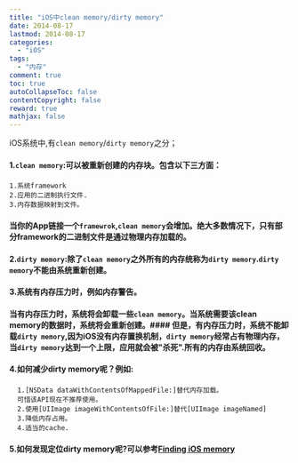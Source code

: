 ```yaml
---
title: "iOS中clean memory/dirty memory"
date: 2014-08-17
lastmod: 2014-08-17
categories:
  - "iOS"
tags:
  - "内存"
comment: true
toc: true
autoCollapseToc: false
contentCopyright: false
reward: true
mathjax: false
---
```


iOS系统中,有`clean memory`/`dirty memory`之分；


#### 1.`clean memory`:可以被重新创建的内存块。包含以下三方面：
    1.系统framework
    2.应用的二进制执行文件.
    3.内存数据映射到文件。
#### 当你的App链接一个`framewrok`,`clean memory`会增加。绝大多数情况下，只有部分framework的二进制文件是通过物理内存加载的。  
  
#### 2.`dirty memory`:除了`clean memory`之外所有的内存统称为`dirty memory`.`dirty memory`不能由系统重新创建。
   
#### 3.系统有内存压力时，例如内存警告。 
#### 当有内存压力时，系统将会卸载一些`clean memory`。当系统需要该clean memory的数据时，系统将会重新创建。#### 但是，有内存压力时，系统不能卸载`dirty memory`,因为iOS没有内存置换机制，`dirty memory`经常占有物理内存，当`dirty memory`达到一个上限，应用就会被"杀死".所有的内存由系统回收。    
#### 4.如何减少dirty memory呢？例如:  
      1.[NSData dataWithContentsOfMappedFile:]替代内存加载。
      可惜该API现在不推荐使用。
      2.使用[UIImage imageWithContentsOfFile:]替代[UIImage imageNamed]
      3.降低内存占用。
      4.适当的cache.

#### 5.如何发现定位dirty memory呢?可以参考[Finding iOS memory](http://liam.flookes.com/wp/2012/05/03/finding-ios-memory/)